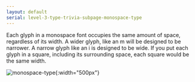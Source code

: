 ```yaml
---
layout: default
serial: level-3-type-trivia-subpage-monospace-type
---
```

Each glyph in a monospace font occupies the same amount of space, regardless of its width. A wider glyph, like an m will be designed to be narrower. A narrow glyph like an i is designed to be wide. If you put each glyph in a square, including its surrounding space, each square would be the same width.

![monospace-type]({{site.url}}/svg/type-trivia/monospace-type.svg "monospace-type"){:width="500px"}